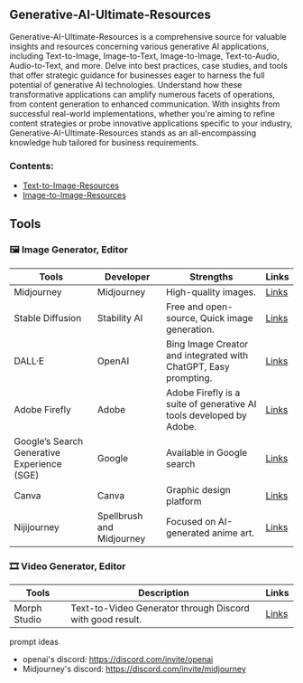 ## Generative-AI-Ultimate-Resources

Generative-AI-Ultimate-Resources is a comprehensive source for valuable insights and resources concerning various generative AI applications, including Text-to-Image, Image-to-Text, Image-to-Image, Text-to-Audio, Audio-to-Text, and more. Delve into best practices, case studies, and tools that offer strategic guidance for businesses eager to harness the full potential of generative AI technologies. Understand how these transformative applications can amplify numerous facets of operations, from content generation to enhanced communication. With insights from successful real-world implementations, whether you're aiming to refine content strategies or probe innovative applications specific to your industry, Generative-AI-Ultimate-Resources stands as an all-encompassing knowledge hub tailored for business requirements.

### Contents:
- [Text-to-Image-Resources](https://github.com/jingwora/Generative-AI-Ultimate-Resources/blob/main/contents/Text-to-Image-Prompts-Resources.md)
- [Image-to-Image-Resources](https://github.com/jingwora/Generative-AI-Ultimate-Resources/blob/main/contents/Image-to-Image-Resources.md)

## Tools

### 🖼️ Image Generator, Editor

| **Tools** | **Developer** | **Strengths** | **Links** |
|-----|-----|-----|-----|
| Midjourney | Midjourney | High-quality images. | [Links](https://www.midjourney.com/) |
| Stable Diffusion | Stability AI |  Free and open-source, Quick image generation. | [Links](https://ja.stability.ai/stable-diffusion) |
| DALL·E | OpenAI | Bing Image Creator and integrated with ChatGPT, Easy prompting.  | [Links](https://openai.com/dall-e-3) |
| Adobe Firefly | Adobe | Adobe Firefly is a suite of generative AI tools developed by Adobe.  | [Links](https://firefly.adobe.com/) |
| Google’s Search Generative Experience (SGE)  | Google  | Available in Google search | [Links](https://firefly.adobe.com/) |
| Canva | Canva | Graphic design platform | [Links](https://www.canva.com/ai-image-generator/) |
| Nijijourney | Spellbrush and Midjourney | Focused on AI-generated anime art. | [Links](https://nijijourney.com/ja/) |

### 🎞️ Video Generator, Editor

| **Tools** | **Description** | **Links** |
|-----|-----|-----|
| Morph Studio | Text-to-Video Generator through Discord with good result. | [Links](https://www.morphstudio.xyz/) |

prompt ideas
- openai's discord: https://discord.com/invite/openai
- Midjourney's discord: https://discord.com/invite/midjourney






